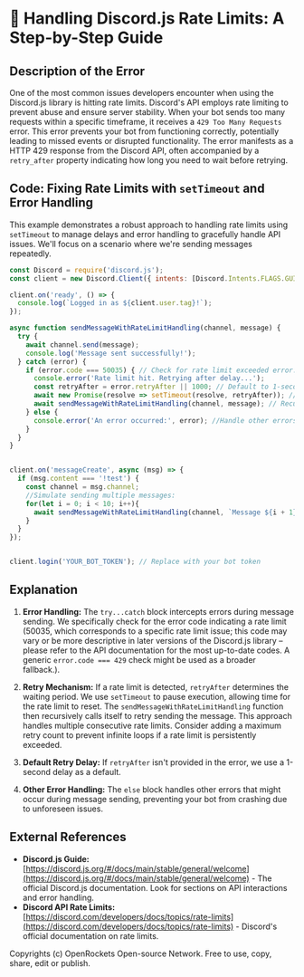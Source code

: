 # 🐞 Handling Discord.js Rate Limits: A Step-by-Step Guide


## Description of the Error

One of the most common issues developers encounter when using the Discord.js library is hitting rate limits.  Discord's API employs rate limiting to prevent abuse and ensure server stability. When your bot sends too many requests within a specific timeframe, it receives a `429 Too Many Requests` error. This error prevents your bot from functioning correctly, potentially leading to missed events or disrupted functionality.  The error manifests as a HTTP 429 response from the Discord API, often accompanied by a `retry_after` property indicating how long you need to wait before retrying.


## Code: Fixing Rate Limits with `setTimeout` and Error Handling

This example demonstrates a robust approach to handling rate limits using `setTimeout` to manage delays and error handling to gracefully handle API issues.  We'll focus on a scenario where we're sending messages repeatedly.

```javascript
const Discord = require('discord.js');
const client = new Discord.Client({ intents: [Discord.Intents.FLAGS.GUILDS, Discord.Intents.FLAGS.GUILD_MESSAGES] }); // Remember to add necessary intents

client.on('ready', () => {
  console.log(`Logged in as ${client.user.tag}!`);
});

async function sendMessageWithRateLimitHandling(channel, message) {
  try {
    await channel.send(message);
    console.log('Message sent successfully!');
  } catch (error) {
    if (error.code === 50035) { // Check for rate limit exceeded error. Codes may vary slightly based on Discord API updates.
      console.error('Rate limit hit. Retrying after delay...');
      const retryAfter = error.retryAfter || 1000; // Default to 1-second delay if retryAfter not specified
      await new Promise(resolve => setTimeout(resolve, retryAfter)); // Wait before retrying
      await sendMessageWithRateLimitHandling(channel, message); // Recursive call for retry
    } else {
      console.error('An error occurred:', error); //Handle other errors
    }
  }
}


client.on('messageCreate', async (msg) => {
  if (msg.content === '!test') {
    const channel = msg.channel;
    //Simulate sending multiple messages:
    for(let i = 0; i < 10; i++){
      await sendMessageWithRateLimitHandling(channel, `Message ${i + 1}`);
    }
  }
});


client.login('YOUR_BOT_TOKEN'); // Replace with your bot token
```


## Explanation

1. **Error Handling:** The `try...catch` block intercepts errors during message sending.  We specifically check for the error code indicating a rate limit (50035, which corresponds to a specific rate limit issue; this code may vary or be more descriptive in later versions of the Discord.js library – please refer to the API documentation for the most up-to-date codes.  A generic `error.code === 429` check might be used as a broader fallback.).

2. **Retry Mechanism:** If a rate limit is detected, `retryAfter` determines the waiting period. We use `setTimeout` to pause execution, allowing time for the rate limit to reset.  The `sendMessageWithRateLimitHandling` function then recursively calls itself to retry sending the message.  This approach handles multiple consecutive rate limits.  Consider adding a maximum retry count to prevent infinite loops if a rate limit is persistently exceeded.

3. **Default Retry Delay:** If `retryAfter` isn't provided in the error, we use a 1-second delay as a default.

4. **Other Error Handling:** The `else` block handles other errors that might occur during message sending, preventing your bot from crashing due to unforeseen issues.


## External References

* **Discord.js Guide:** [https://discord.js.org/#/docs/main/stable/general/welcome](https://discord.js.org/#/docs/main/stable/general/welcome) -  The official Discord.js documentation.  Look for sections on API interactions and error handling.
* **Discord API Rate Limits:** [https://discord.com/developers/docs/topics/rate-limits](https://discord.com/developers/docs/topics/rate-limits) -  Discord's official documentation on rate limits.


Copyrights (c) OpenRockets Open-source Network. Free to use, copy, share, edit or publish.

